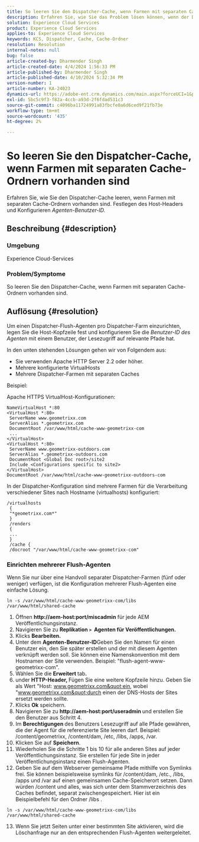 ```yaml
---
title: So leeren Sie den Dispatcher-Cache, wenn Farmen mit separaten Cache-Ordnern vorhanden sind
description: Erfahren Sie, wie Sie das Problem lösen können, wenn der Dispatcher-Cache geleert wird, wenn Farmen mit separaten Cache-Ordnern vorhanden sind.
solution: Experience Cloud Services
product: Experience Cloud Services
applies-to: Experience Cloud Services
keywords: KCS, Dispatcher, Cache, Cache-Ordner
resolution: Resolution
internal-notes: null
bug: false
article-created-by: Dharmender Singh
article-created-date: 4/4/2024 1:56:33 PM
article-published-by: Dharmender Singh
article-published-date: 4/10/2024 5:32:34 PM
version-number: 1
article-number: KA-24023
dynamics-url: https://adobe-ent.crm.dynamics.com/main.aspx?forceUCI=1&pagetype=entityrecord&etn=knowledgearticle&id=9c67221f-8bf2-ee11-904b-6045bd034c54
exl-id: 5bc5c9f3-f82a-4ccb-a93d-2f6fdad531c3
source-git-commit: c4096ba11724991a83fbcfe0a6d6ced9f21fb73e
workflow-type: tm+mt
source-wordcount: '435'
ht-degree: 2%

---
```


# So leeren Sie den Dispatcher-Cache, wenn Farmen mit separaten Cache-Ordnern vorhanden sind


Erfahren Sie, wie Sie den Dispatcher-Cache leeren, wenn Farmen mit separaten Cache-Ordnern vorhanden sind. Festlegen des Host-Headers und Konfigurieren *Agenten-Benutzer-ID.*

## Beschreibung {#description}


### Umgebung

Experience Cloud-Services

### Problem/Symptome

So leeren Sie den Dispatcher-Cache, wenn Farmen mit separaten Cache-Ordnern vorhanden sind.


## Auflösung {#resolution}


Um einen Dispatcher-Flush-Agenten pro Dispatcher-Farm einzurichten, legen Sie die Host-Kopfzeile fest und konfigurieren Sie die *Benutzer-ID des Agenten* mit einem Benutzer, der Lesezugriff auf relevante Pfade hat.

In den unten stehenden Lösungen gehen wir von Folgendem aus:

- Sie verwenden Apache HTTP Server 2.2 oder höher.
- Mehrere konfigurierte VirtualHosts
- Mehrere Dispatcher-Farmen mit separaten Caches


Beispiel:

Apache HTTPS VirtualHost-Konfigurationen:


```
NameVirtualHost *:80
<VirtualHost *:80>
 ServerName www.geometrixx.com
 ServerAlias *.geometrixx.com
 DocumentRoot /var/www/html/cache-www-geometrixx-com
 ...
</VirtualHost>
<VirtualHost *:80>
 ServerName www.geometrixx-outdoors.com
 ServerAlias *.geometrixx-outdoors.com
 DocumentRoot <Global Doc root>/site2
 Include <Configurations specific to site2>
</VirtualHost>
DocumentRoot /var/www/html/cache-www-geometrixx-outdoors-com
```


In der Dispatcher-Konfiguration sind mehrere Farmen für die Verarbeitung verschiedener Sites nach Hostname (virtualhosts) konfiguriert:


```
/virtualhosts
 {
 "*geometrixx.com*"
 }
 /renders
 {
 ...
 }
 /cache {
 /docroot "/var/www/html/cache-www-geometrixx-com"
```


### Einrichten mehrerer Flush-Agenten

Wenn Sie nur über eine Handvoll separater Dispatcher-Farmen (fünf oder weniger) verfügen, ist die Konfiguration mehrerer Flush-Agenten eine einfache Lösung.


```
ln -s /var/www/html/cache-www-geometrixx-com/libs /var/www/html/shared-cache
```


1. Öffnen <b>http://aem-host:port/miscadmin</b> für jede AEM Veröffentlichungsinstanz.
2. Navigieren Sie zu <b>Replikation `>`  Agenten für Veröffentlichungen.</b>
3. Klicks <b>Bearbeiten.</b>
4. Unter dem <b>Agenten-Benutzer-ID</b>Geben Sie den Namen für einen Benutzer ein, den Sie später erstellen und der mit diesem Agenten verknüpft werden soll. Sie können eine Namenskonvention mit dem Hostnamen der Site verwenden. Beispiel: &quot;flush-agent-www-geometrixx-com&quot;.
5. Wählen Sie die <b>Erweitert </b>tab<b>.</b>
6. under <b>HTTP-Header, </b>Fügen Sie eine weitere Kopfzeile hinzu. Geben Sie als Wert &quot;Host: www.geometrixx.com&quot;ein, wobei &quot;www.geometrixx.com&quot;durch einen der DNS-Hosts der Sites ersetzt werden sollte.
7. Klicks <b>Ok</b> speichern.
8. Navigieren Sie zu <b>http://aem-host:port/useradmin </b>und erstellen Sie den Benutzer aus Schritt 4.
9. Im <b>Berechtigungen </b>des Benutzers Lesezugriff auf alle Pfade gewähren, die der Agent für die referenzierte Site leeren darf. Beispiel: /content/geometrixx, /content/dam, /etc, /libs, /apps, /var.
10. Klicken Sie auf <b>Speichern</b>.
11. Wiederholen Sie die Schritte 1 bis 10 für alle anderen Sites auf jeder Veröffentlichungsinstanz. Sie erstellen für jede Site in jeder Veröffentlichungsinstanz einen Flush-Agenten.
12. Geben Sie auf dem Webserver gemeinsame Pfade mithilfe von Symlinks frei. Sie können beispielsweise symlinks für /content/dam, /etc., /libs, /apps und /var auf einen gemeinsamen Cache-Speicherort setzen. Dann würden /content und alles, was sich unter dem Stammverzeichnis des Caches befindet, separat zwischengespeichert. Hier ist ein Beispielbefehl für den Ordner /libs .




   ```
   ln -s /var/www/html/cache-www-geometrixx-com/libs /var/www/html/shared-cache
   ```




13. Wenn Sie jetzt Seiten unter einer bestimmten Site aktivieren, wird die Löschanfrage nur an den entsprechenden Flush-Agenten weitergeleitet.

